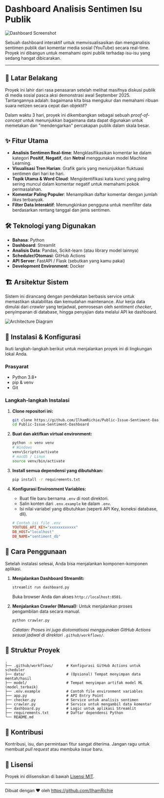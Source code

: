 # Dashboard Analisis Sentimen Isu Publik

![Dashboard Screenshot](path/to/your/dashboard-screenshot.jpg)

Sebuah dashboard interaktif untuk memvisualisasikan dan menganalisis sentimen publik dari komentar media sosial (YouTube) secara real-time. Proyek ini dibangun untuk memahami opini publik terhadap isu-isu yang sedang hangat dibicarakan.

---

## 📜 Latar Belakang

Proyek ini lahir dari rasa penasaran setelah melihat masifnya diskusi publik di media sosial pasca aksi demonstrasi awal September 2025. Tantangannya adalah: bagaimana kita bisa mengukur dan memahami ribuan suara netizen secara cepat dan objektif?

Dalam waktu 3 hari, proyek ini dikembangkan sebagai sebuah *proof-of-concept* untuk menunjukkan bagaimana data dapat digunakan untuk memetakan dan "mendengarkan" percakapan publik dalam skala besar.

## ✨ Fitur Utama

- **Analisis Sentimen Real-time**: Mengklasifikasikan komentar ke dalam kategori **Positif**, **Negatif**, dan **Netral** menggunakan model Machine Learning.
- **Visualisasi Tren Harian**: Grafik garis yang menunjukkan fluktuasi sentimen dari hari ke hari.
- **Topik Utama & Word Cloud**: Mengidentifikasi kata kunci yang paling sering muncul dalam komentar negatif untuk memahami pokok permasalahan.
- **Komentar Paling Populer**: Menampilkan daftar komentar dengan jumlah *likes* terbanyak.
- **Filter Data Interaktif**: Memungkinkan pengguna untuk memfilter data berdasarkan rentang tanggal dan jenis sentimen.

## 🛠️ Teknologi yang Digunakan

- **Bahasa**: Python
- **Dashboard**: Streamlit
- **Analisis Data**: Pandas, Scikit-learn (atau library model lainnya)
- **Scheduler/Otomasi**: GitHub Actions
- **API Server**: FastAPI / Flask (sebutkan yang kamu pakai)
- **Development Environment**: Docker

## 🏗️ Arsitektur Sistem

Sistem ini dirancang dengan pendekatan berbasis service untuk memastikan skalabilitas dan kemudahan maintenance. Alur kerja data dimulai dari *crawler* yang terjadwal, pemrosesan oleh *sentiment checker*, penyimpanan di database, hingga penyajian data melalui API ke dashboard.

![Architecture Diagram](path/to/your/architecture-diagram.png)

## 🚀 Instalasi & Konfigurasi

Ikuti langkah-langkah berikut untuk menjalankan proyek ini di lingkungan lokal Anda.

### Prasyarat

- Python 3.8+
- pip & venv
- Git

### Langkah-langkah Instalasi

1.  **Clone repositori ini:**
    ```bash
    git clone https://github.com/IlhamRichie/Public-Issue-Sentiment-Dashboard
    cd Public-Issue-Sentiment-Dashboard
    ```

2.  **Buat dan aktifkan virtual environment:**
    ```bash
    python -m venv venv
    # Windows
    venv\Scripts\activate
    # macOS / Linux
    source venv/bin/activate
    ```

3.  **Install semua dependensi yang dibutuhkan:**
    ```bash
    pip install -r requirements.txt
    ```

4.  **Konfigurasi Environment Variables:**
    - Buat file baru bernama `.env` di root direktori.
    - Salin konten dari `.env.example` ke dalam `.env`.
    - Isi nilai variabel yang dibutuhkan (seperti API Key, koneksi database, dll).
    ```ini
    # Contoh isi file .env
    YOUTUBE_API_KEY="xxxxxxxxxxxx"
    DB_HOST="localhost"
    DB_NAME="sentiment_db"
    ```

## 🏃 Cara Penggunaan

Setelah instalasi selesai, Anda bisa menjalankan komponen-komponen aplikasi.

1.  **Menjalankan Dashboard Streamlit:**
    ```bash
    streamlit run dashboard.py
    ```
    Buka browser Anda dan akses `http://localhost:8501`.

2.  **Menjalankan Crawler (Manual):**
    Untuk menjalankan proses pengambilan data secara manual.
    ```bash
    python crawler.py
    ```
    *Catatan: Proses ini juga diotomatisasi menggunakan GitHub Actions sesuai jadwal di direktori `.github/workflows/`.*

## 📂 Struktur Proyek

```
.
├── .github/workflows/      # Konfigurasi GitHub Actions untuk scheduler
├── data/                   # (Opsional) Tempat menyimpan data mentah/hasil
├── model/                  # Tempat menyimpan artifak model ML (model_terbaik)
├── .env.example            # Contoh file environment variables
├── app.py                  # API Entry Point
├── checker.py              # Service untuk analisis sentimen
├── crawler.py              # Service untuk mengambil data komentar
├── dashboard.py            # Logic untuk aplikasi Streamlit
├── requirements.txt        # Daftar dependensi Python
└── README.md
```

## 🤝 Kontribusi

Kontribusi, isu, dan permintaan fitur sangat diterima. Jangan ragu untuk membuat *pull request* atau membuka *issue* baru.

## 📄 Lisensi

Proyek ini dilisensikan di bawah [Lisensi MIT](LICENSE).

---

Dibuat dengan ❤️ oleh https://github.com/IlhamRichie
